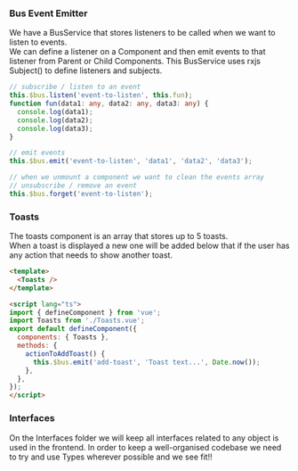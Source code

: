 ### Bus Event Emitter
We have a BusService that stores listeners to be called when we want to listen to events.<br>
We can define a listener on a Component and then emit events to that listener from Parent or Child Components.
This BusService uses rxjs Subject() to define listeners and subjects.
```typescript
// subscribe / listen to an event
this.$bus.listen('event-to-listen', this.fun);
function fun(data1: any, data2: any, data3: any) {
  console.log(data1);
  console.log(data2);
  console.log(data3);
}

// emit events
this.$bus.emit('event-to-listen', 'data1', 'data2', 'data3');

// when we unmount a component we want to clean the events array
// unsubscribe / remove an event
this.$bus.forget('event-to-listen');
```

### Toasts
The toasts component is an array that stores up to 5 toasts.<br>
When a toast is displayed a new one will be added below that if the user has any action that needs to show another toast.
```html
<template>
  <Toasts />
</template>

<script lang="ts">
import { defineComponent } from 'vue';
import Toasts from './Toasts.vue';
export default defineComponent({
  components: { Toasts },
  methods: {
    actionToAddToast() {
      this.$bus.emit('add-toast', 'Toast text...', Date.now());
    },
  },
});
</script>
```

### Interfaces
On the Interfaces folder we will keep all interfaces related to any object
is used in the frontend.
In order to keep a well-organised codebase we need to try and use Types wherever possible
and we see fit!!